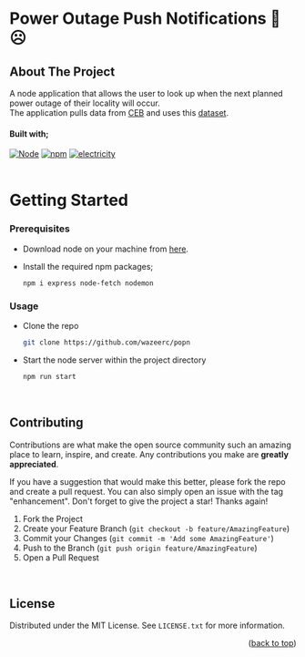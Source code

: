 <!-- ReadMe template forked from: https://github.com/othneildrew/Best-README-Template -->

<a name="readme-top"></a>
# Power Outage Push Notifications 🔌☹️
<!-- ABOUT THE PROJECT -->

## About The Project

A node application that allows the user to look up when the next planned power outage of their locality will occur.<br>
The application pulls data from [CEB](https://ceb.mu/customer-corner/power-outage-information) and uses this [dataset](https://github.com/MrSunshyne/mauritius-dataset-electricity). 
<br>
#### Built with;

[![Node][Node.js]][Node-url]
[![npm][npm]][npm-url]
[![electricity][electricity]][electricity-url]
<br><br>
<!-- GETTING STARTED -->
# Getting Started

### Prerequisites

- Download node on your machine from [here](https://nodejs.org/en/download/).
- Install the required npm packages;

  ```
  npm i express node-fetch nodemon
  ```

<!-- USAGE EXAMPLES -->
### Usage

- Clone the repo

  ```sh
  git clone https://github.com/wazeerc/popn
  ```

- Start the node server within the project directory

  ```sh
  npm run start
  ``` 
<br>

<!-- CONTRIBUTING -->
## Contributing

Contributions are what make the open source community such an amazing place to learn, inspire, and create. Any contributions you make are **greatly appreciated**.

If you have a suggestion that would make this better, please fork the repo and create a pull request. You can also simply open an issue with the tag "enhancement".
Don't forget to give the project a star! Thanks again!

1. Fork the Project
2. Create your Feature Branch (`git checkout -b feature/AmazingFeature`)
3. Commit your Changes (`git commit -m 'Add some AmazingFeature'`)
4. Push to the Branch (`git push origin feature/AmazingFeature`)
5. Open a Pull Request

<br>

<!-- LICENSE -->
## License

Distributed under the MIT License. See `LICENSE.txt` for more information.

<p align="right">(<a href="#readme-top">back to top</a>)</p>


<!-- MARKDOWN LINKS & IMAGES -->
[Node.js]: https://img.shields.io/badge/node.js-000000?style=for-the-badge&logo=nodedotjs&logoColor=white
[Node-url]: https://nodejs.org/
[npm]: https://img.shields.io/badge/npm-000000?style=for-the-badge&logo=npm&logoColor=white
[npm-url]: https://www.npmjs.com/
[electricity]: https://img.shields.io/badge/%E2%9A%A1-000000?style=for-the-badge&logo=power&logoColor=white
[electricity-url]: https://
